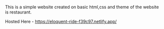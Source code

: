 
This is a simple website created on basic html,css and theme of the website is restaurant.

Hosted Here - https://eloquent-ride-f39c97.netlify.app/


